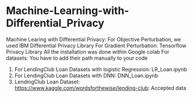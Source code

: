 # Machine-Learning-with-Differential_Privacy
Machine Learing with Differential Privacy: For Objective Perturbation, we used IBM Differential Privacy Library
For Gradient Perturbation: Tensorflow Privacy Library
All the installation was done within Google colab
For datasets: You have to add their path manually to your code

1. For LendingClub Loan Datasets with logistic Regression: LR_Loan.ipynb
2. For LendingClub Loan Datasets with DNN: DNN_Loan.ipynb
3. LendingClub Loan Dataset: https://www.kaggle.com/wordsforthewise/lending-club: Accepted data
